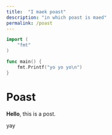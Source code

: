 ```yaml
---
title:  "I maek poast"
description: "in which poast is maed"
permalink: /poast
---
```


```go
import (
	"fmt"
)

func main() {
	fmt.Printf("yo yo yo\n")
}
```

<!--more-->

# Poast

**Hello**, this is a post.

yay

